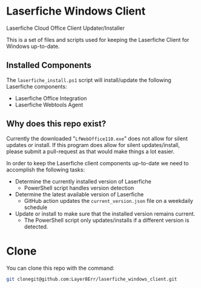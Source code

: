 # Laserfiche Windows Client
Laserfiche Cloud Office Client Updater/Installer

This is a set of files and scripts used for keeping the
Laserfiche Client for Windows up-to-date.

## Installed Components
The `laserfiche_install.ps1` script will install/update the following Laserfiche components:

* Laserfiche Office Integration
* Laserfiche Webtools Agent

## Why does this repo exist?
Currently the downloaded "`LfWebOffice110.exe`" does not allow
for silent updates or install. If this program does allow for silent updates/install, please submit a pull-request as that would make things a lot easier.

In order to keep the Laserfiche client components up-to-date we need to accomplish the following tasks:

* Determine the currently installed version of Laserfiche
  * PowerShell script handles version detection
* Determine the latest available version of Laserfiche
  * GitHub action updates the `current_version.json` file on a weekdaily schedule
* Update or install to make sure that the installed version remains current.
  * The PowerShell script only updates/installs if a different version is detected.

# Clone
You can clone this repo with the command:

```bash
git clonegit@github.com:Layer8Err/laserfiche_windows_client.git
```